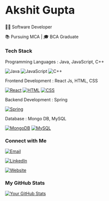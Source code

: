 ### <h1 style="font-size: 36px;">Akshit Gupta</h1>



👨‍💻 Software Developer 

📚 Pursuing MCA | 🎓 BCA Graduate

### Tech Stack



Programming Languages : Java, JavaScript, C++

 ![Java](https://img.shields.io/badge/Java-007396?style=for-the-badge&logo=java)
 ![JavaScript](https://img.shields.io/badge/JavaScript-F7DF1E?style=for-the-badge&logo=javascript&logoColor=black)
 ![C++](https://img.shields.io/badge/C++-00599C?style=for-the-badge&logo=c%2B%2B)



Frontend Development : React Js, HTML, CSS

[![React](https://img.shields.io/badge/React-61DAFB?style=for-the-badge&logo=react&logoColor=white)](https://reactjs.org/)
[![HTML](https://img.shields.io/badge/HTML-E34F26?style=for-the-badge&logo=html5&logoColor=white)](https://developer.mozilla.org/en-US/docs/Web/HTML)
[![CSS](https://img.shields.io/badge/CSS-1572B6?style=for-the-badge&logo=css3&logoColor=white)](https://developer.mozilla.org/en-US/docs/Web/CSS)



Backend Development : Spring

[![Spring](https://img.shields.io/badge/Spring-6DB33F?style=for-the-badge&logo=spring&logoColor=white)](https://spring.io/)


Database : Mongo DB, MySQL

[![MongoDB](https://img.shields.io/badge/MongoDB-47A248?style=for-the-badge&logo=mongodb&logoColor=white)](https://www.mongodb.com/)
[![MySQL](https://img.shields.io/badge/MySQL-4479A1?style=for-the-badge&logo=mysql&logoColor=white)](https://www.mysql.com/)



### Connect with Me



[![Email](https://img.shields.io/badge/Email-D14836?style=for-the-badge&logo=gmail&logoColor=white)](mailto:akshitgupta2003.ak@gmail.com@example.com)

[![LinkedIn](https://img.shields.io/badge/LinkedIn-0077B5?style=for-the-badge&logo=linkedin&logoColor=white)](https://www.linkedin.com/in/akshit-gupta-5b5889223)

[![Website](https://img.shields.io/badge/Website-4285F4?style=for-the-badge&logo=google-chrome&logoColor=white)](https://www.yourwebsite.com)


### My GitHub Stats



[![Your GitHub Stats](https://github-readme-stats.vercel.app/api?username=Akshit203&show_icons=true&bg_color=ffffff)](https://github.com/Akshit203/github-readme-stats)

